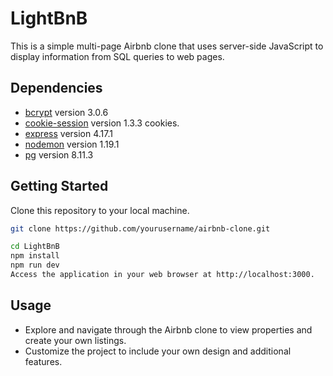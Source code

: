 # LightBnB

This is a simple multi-page Airbnb clone that uses server-side JavaScript to display information from SQL queries to web pages.

## Dependencies

- [bcrypt](https://www.npmjs.com/package/bcrypt) version 3.0.6
- [cookie-session](https://www.npmjs.com/package/cookie-session) version 1.3.3 cookies.
- [express](https://expressjs.com/) version 4.17.1
- [nodemon](https://www.npmjs.com/package/nodemon) version 1.19.1
- [pg](https://www.npmjs.com/package/pg) version 8.11.3

## Getting Started
Clone this repository to your local machine.

```bash
git clone https://github.com/yourusername/airbnb-clone.git

cd LightBnB
npm install
npm run dev
Access the application in your web browser at http://localhost:3000.
```

## Usage
- Explore and navigate through the Airbnb clone to view properties and create your own listings.
- Customize the project to include your own design and additional features.
